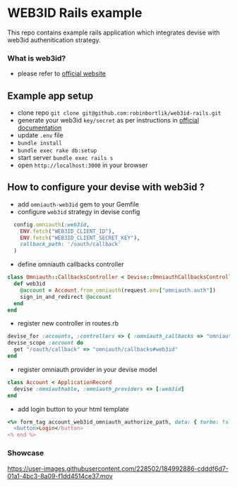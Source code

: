 # WEB3ID Rails example

This repo contains example rails application which integrates devise with web3id authenitication strategy.

### What is web3id?

- please refer to [official website](https://www.dock.io/web3id)

## Example app setup

- clone repo `git clone git@github.com:robinbortlik/web3id-rails.git`
- generate your web3id `key/secret` as per instructions in [official documentation](https://github.com/docknetwork/auth-server/blob/master/docs/oauth2_setup.md)
- update `.env` file
- `bundle install`
- `bundle exec rake db:setup`
- start server `bundle exec rails s`
- open `http://localhost:3000` in your browser

## How to configure your devise with web3id ?

- add `omniauth-web3id` gem to your Gemfile
- configure `web3id` strategy in devise config

```ruby
  config.omniauth(:web3id,
    ENV.fetch("WEB3ID_CLIENT_ID"),
    ENV.fetch("WEB3ID_CLIENT_SECRET_KEY"),
    callback_path: '/oauth/callback'
  )
```

- define omniauth callbacks controller

```ruby
class Omniauth::CallbacksController < Devise::OmniauthCallbacksController
  def web3id
    @account = Account.from_omniauth(request.env["omniauth.auth"])
    sign_in_and_redirect @account
  end
end
```

- register new controller in routes.rb

```ruby
devise_for :accounts, :controllers => { :omniauth_callbacks => "omniauth/callbacks" }
devise_scope :account do
  get "/oauth/callback" => "omniauth/callbacks#web3id"
end
```

- register omniauth provider in your devise model

```ruby
class Account < ApplicationRecord
  devise :omniauthable, :omniauth_providers => [:web3id]
end
```

- add login button to your html template

```ruby
<%= form_tag account_web3id_omniauth_authorize_path, data: { turbo: false } do %>
  <button>Login</button>
<% end %>
```

### Showcase

https://user-images.githubusercontent.com/228502/184992886-cdddf6d7-01a1-4bc3-8a09-f1dd4514ce37.mov


